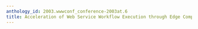 ```yaml
---
anthology_id: 2003.wwwconf_conference-2003at.6
title: Acceleration of Web Service Workflow Execution through Edge Computing
---
```

